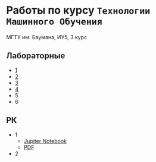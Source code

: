 # Работы по курсу `Технологии Машинного Обучения`
МГТУ им. Баумана, ИУ5, 3 курс

## Лабораторные
- [1](https://github.com/dj1vs/ml/blob/main/viz.ipynb)
- [2](https://github.com/dj1vs/ml/blob/main/missing.ipynb)
- [3](https://github.com/dj1vs/ml/blob/main/knn.ipynb)
- [4](https://github.com/dj1vs/ml/blob/main/trees.ipynb)
- 5
- 6

## РК
- 1
  - [Jupiter Notebook](https://github.com/dj1vs/ml/blob/main/rk-1.ipynb)
  - [PDF](https://github.com/dj1vs/ml/blob/main/rk1.pdf)
- 2